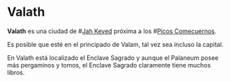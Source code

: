# Valath

**Valath** es una ciudad de #[Jah Keved](locations/jah-keved) próxima a los #[Picos Comecuernos](locations/horneater-peaks).

Es posible que esté en el principado de Valam, tal vez sea incluso la capital. 

En Valath está localizado el Enclave Sagrado y aunque el Palaneum posee más pergaminos y tomos, el Enclave Sagrado claramente tiene muchos libros. 

